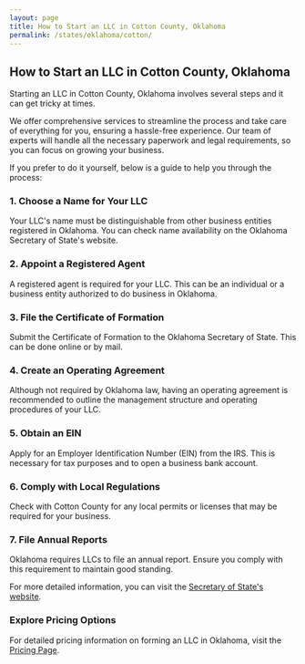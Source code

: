 ```yaml
---
layout: page
title: How to Start an LLC in Cotton County, Oklahoma
permalink: /states/oklahoma/cotton/
---
```


<h2>How to Start an LLC in Cotton County, Oklahoma</h2>

<p>Starting an LLC in Cotton County, Oklahoma involves several steps and it can get tricky at times.</p>

<p>We offer comprehensive services to streamline the process and take care of everything for you, ensuring a hassle-free experience. Our team of experts will handle all the necessary paperwork and legal requirements, so you can focus on growing your business.</p>

<p>If you prefer to do it yourself, below is a guide to help you through the process:</p>

<h3>1. Choose a Name for Your LLC</h3>
<p>Your LLC's name must be distinguishable from other business entities registered in Oklahoma. You can check name availability on the Oklahoma Secretary of State's website.</p>

<h3>2. Appoint a Registered Agent</h3>
<p>A registered agent is required for your LLC. This can be an individual or a business entity authorized to do business in Oklahoma.</p>

<h3>3. File the Certificate of Formation</h3>
<p>Submit the Certificate of Formation to the Oklahoma Secretary of State. This can be done online or by mail.</p>

<h3>4. Create an Operating Agreement</h3>
<p>Although not required by Oklahoma law, having an operating agreement is recommended to outline the management structure and operating procedures of your LLC.</p>

<h3>5. Obtain an EIN</h3>
<p>Apply for an Employer Identification Number (EIN) from the IRS. This is necessary for tax purposes and to open a business bank account.</p>

<h3>6. Comply with Local Regulations</h3>
<p>Check with Cotton County for any local permits or licenses that may be required for your business.</p>

<h3>7. File Annual Reports</h3>
<p>Oklahoma requires LLCs to file an annual report. Ensure you comply with this requirement to maintain good standing.</p>

<p>For more detailed information, you can visit the <a href="https://www.sos.oklahoma.gov/">Secretary of State's website</a>.</p>

<h3>Explore Pricing Options</h3>
<p>For detailed pricing information on forming an LLC in Oklahoma, visit the <a href="{ '/new-pricing/' | relative_url }">Pricing Page</a>.</p>
